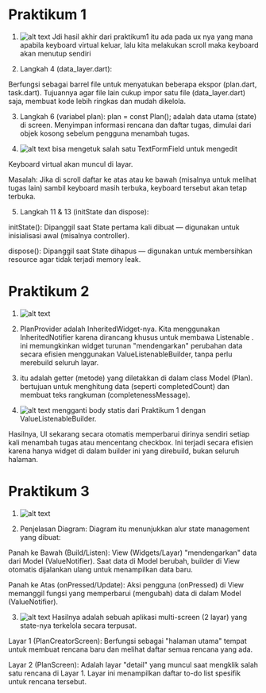 # Praktikum 1

1. ![alt text](image/1.gif)
Jdi hasil akhir dari praktikum1 itu ada pada ux nya yang mana apabila keyboard virtual keluar, lalu kita melakukan scroll maka keyboard akan menutup sendiri

2. Langkah 4 (data_layer.dart):

Berfungsi sebagai barrel file untuk menyatukan beberapa ekspor (plan.dart, task.dart). Tujuannya agar file lain cukup impor satu file (data_layer.dart) saja, membuat kode lebih ringkas dan mudah dikelola.

3. Langkah 6 (variabel plan):
plan = const Plan(); adalah data utama (state) di screen. Menyimpan informasi rencana dan daftar tugas, dimulai dari objek kosong sebelum pengguna menambah tugas.

4. ![alt text](image/2.gif)
bisa mengetuk salah satu TextFormField untuk mengedit

Keyboard virtual akan muncul di layar.

Masalah: Jika di scroll daftar ke atas atau ke bawah (misalnya untuk melihat tugas lain) sambil keyboard masih terbuka, keyboard tersebut akan tetap terbuka.

5. Langkah 11 & 13 (initState dan dispose):

initState(): Dipanggil saat State pertama kali dibuat — digunakan untuk inisialisasi awal (misalnya controller).

dispose(): Dipanggil saat State dihapus — digunakan untuk membersihkan resource agar tidak terjadi memory leak.

# Praktikum 2
1. ![alt text](image/3.gif) 

2. PlanProvider adalah InheritedWidget-nya. Kita menggunakan InheritedNotifier karena dirancang khusus untuk membawa Listenable . ini memungkinkan widget turunan "mendengarkan" perubahan data secara efisien menggunakan ValueListenableBuilder, tanpa perlu merebuild seluruh layar.

3. itu adalah getter (metode) yang diletakkan di dalam class Model (Plan). bertujuan untuk menghitung data (seperti completedCount) dan membuat teks rangkuman (completenessMessage).

4. ![alt text](image/3.gif) 
mengganti body statis dari Praktikum 1 dengan ValueListenableBuilder.

Hasilnya, UI sekarang secara otomatis memperbarui dirinya sendiri setiap kali menambah tugas atau mencentang checkbox. Ini terjadi secara efisien karena hanya widget di dalam builder ini yang direbuild, bukan seluruh halaman.

# Praktikum 3
1. ![alt text](image/4.gif) 

2. Penjelasan Diagram: Diagram itu menunjukkan alur state management yang dibuat:

Panah ke Bawah (Build/Listen): View (Widgets/Layar) "mendengarkan" data dari Model (ValueNotifier). Saat data di Model berubah, builder di View otomatis dijalankan ulang untuk menampilkan data baru.

Panah ke Atas (onPressed/Update): Aksi pengguna (onPressed) di View memanggil fungsi yang memperbarui (mengubah) data di dalam Model (ValueNotifier).

3. ![alt text](image/3.gif) 
Hasilnya adalah sebuah aplikasi multi-screen (2 layar) yang state-nya terkelola secara terpusat.

Layar 1 (PlanCreatorScreen): Berfungsi sebagai "halaman utama" tempat untuk membuat rencana baru dan melihat daftar semua rencana yang ada.

Layar 2 (PlanScreen): Adalah layar "detail"  yang muncul saat mengklik salah satu rencana di Layar 1. Layar ini menampilkan daftar to-do list spesifik untuk rencana tersebut.
